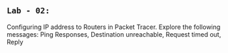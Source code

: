 ## `Lab - 02: `

Configuring IP address to Routers in Packet Tracer. Explore the following
messages: Ping Responses, Destination unreachable, Request timed out, Reply